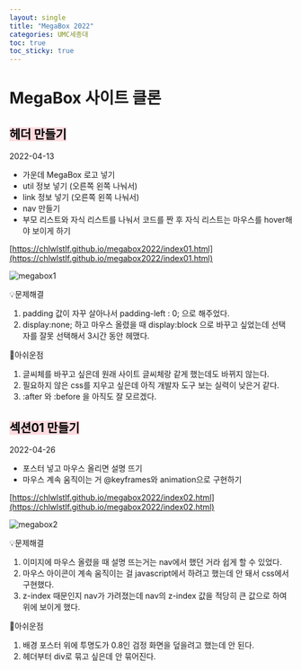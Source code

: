 ```yaml
---
layout: single
title: "MegaBox 2022"
categories: UMC세종대
toc: true
toc_sticky: true
---
```


# MegaBox 사이트 클론

## <mark style='background-color: #ffdce0'>헤더 만들기</mark>

2022-04-13

- 가운데 MegaBox 로고 넣기
- util 정보 넣기 (오른쪽 왼쪽 나눠서)
- link 정보 넣기 (오른쪽 왼쪽 나눠서)
- nav 만들기
- 부모 리스트와 자식 리스트를 나눠서 코드를 짠 후 자식 리스트는 마우스를 hover해야 보이게 하기

[https://chlwlstlf.github.io/megabox2022/index01.html](https://chlwlstlf.github.io/megabox2022/index01.html)

![megabox1](https://user-images.githubusercontent.com/63334368/162913022-0913d343-a796-4a9d-8294-9d7f3ce9c0b2.png)

:bulb:문제해결

1. padding 값이 자꾸 살아나서 padding-left : 0; 으로 해주었다.
2. display:none; 하고 마우스 올렸을 때 display:block 으로 바꾸고 싶었는데 선택자를 잘못 선택해서 3시간 동안 헤맸다.

:bookmark:아쉬운점

1. 글씨체를 바꾸고 싶은데 원래 사이트 글씨체랑 같게 했는데도 바뀌지 않는다.
2. 필요하지 않은 css를 지우고 싶은데 아직 개발자 도구 보는 실력이 낮은거 같다.
3. :after 와 :before 을 아직도 잘 모르겠다.

## <mark style='background-color: #ffdce0'>섹션01 만들기</mark>

2022-04-26

- 포스터 넣고 마우스 올리면 설명 뜨기
- 마우스 계속 움직이는 거 @keyframes와 animation으로 구현하기

[https://chlwlstlf.github.io/megabox2022/index02.html](https://chlwlstlf.github.io/megabox2022/index02.html)

![megabox2](https://user-images.githubusercontent.com/63334368/165307170-7e0ce7fd-f299-4367-827d-dbc251170fdf.png)

:bulb:문제해결

1. 이미지에 마우스 올렸을 때 설명 뜨는거는 nav에서 했던 거라 쉽게 할 수 있었다.
2. 마우스 아이콘이 계속 움직이는 걸 javascript에서 하려고 했는데 안 돼서 css에서 구현했다.
3. z-index 때문인지 nav가 가려졌는데 nav의 z-index 값을 적당히 큰 값으로 하여 위에 보이게 했다.

:bookmark:아쉬운점

1. 배경 포스터 위에 투명도가 0.8인 검정 화면을 덮을려고 했는데 안 된다.
2. 헤더부터 div로 묶고 싶은데 안 묶어진다.
